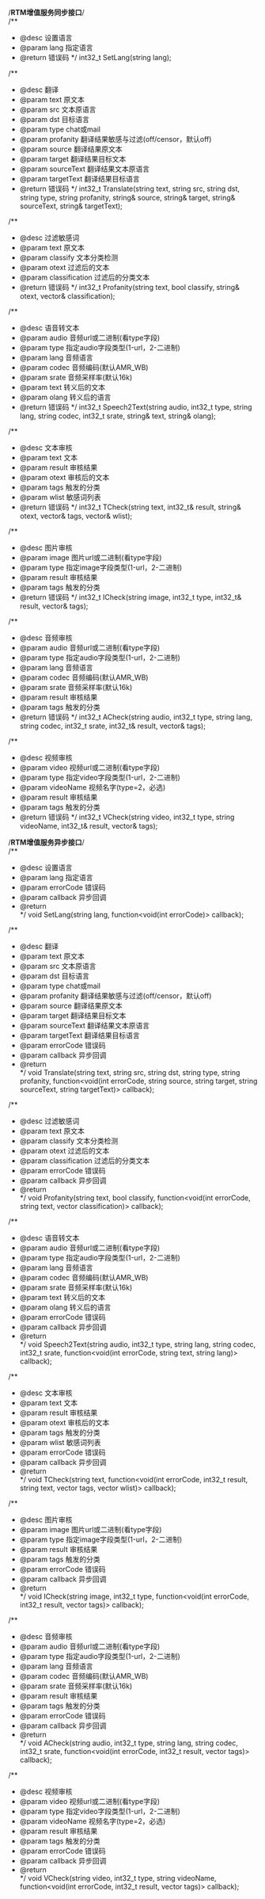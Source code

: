 /**************************************RTM增值服务同步接口**************************************/	
/**
* @desc		设置语言
* @param	lang			指定语言
* @return 	错误码
*/
int32_t SetLang(string lang);

/**
* @desc		翻译
* @param	text			原文本
* @param	src				文本原语言
* @param	dst				目标语言
* @param	type			chat或mail
* @param	profanity		翻译结果敏感与过滤(off/censor，默认off)
* @param	source			翻译结果原文本
* @param	target			翻译结果目标文本
* @param	sourceText		翻译结果文本原语言
* @param	targetText		翻译结果目标语言
* @return 	错误码
*/
int32_t Translate(string text, string src, string dst, string type, string profanity, string& source, string& target, string& sourceText, string& targetText);

/**
* @desc		过滤敏感词
* @param	text			原文本
* @param	classify		文本分类检测
* @param	otext			过滤后的文本
* @param	classification	过滤后的分类文本
* @return 	错误码
*/
int32_t Profanity(string text, bool classify, string& otext, vector<string>& classification);

/**
* @desc		语音转文本
* @param	audio			音频url或二进制(看type字段)
* @param	type			指定audio字段类型(1-url，2-二进制)
* @param	lang			音频语言
* @param	codec			音频编码(默认AMR_WB)
* @param	srate			音频采样率(默认16k)
* @param	text			转义后的文本
* @param	olang			转义后的语言
* @return 	错误码
*/
int32_t Speech2Text(string audio, int32_t type, string lang, string codec, int32_t srate, string& text, string& olang);

/**
* @desc		文本审核
* @param	text			文本
* @param	result			审核结果
* @param	otext			审核后的文本
* @param	tags			触发的分类
* @param	wlist			敏感词列表
* @return 	错误码
*/
int32_t TCheck(string text, int32_t& result, string& otext, vector<string>& tags, vector<string>& wlist);

/**
* @desc		图片审核
* @param	image			图片url或二进制(看type字段)
* @param	type			指定image字段类型(1-url，2-二进制)
* @param	result			审核结果
* @param	tags			触发的分类
* @return 	错误码
*/
int32_t ICheck(string image, int32_t type, int32_t& result, vector<string>& tags);

/**
* @desc		音频审核
* @param	audio			音频url或二进制(看type字段)
* @param	type			指定audio字段类型(1-url，2-二进制)
* @param	lang			音频语言
* @param	codec			音频编码(默认AMR_WB)
* @param	srate			音频采样率(默认16k)
* @param	result			审核结果
* @param	tags			触发的分类
* @return 	错误码
*/
int32_t ACheck(string audio, int32_t type, string lang, string codec, int32_t srate, int32_t& result, vector<string>& tags);

/**
* @desc		视频审核
* @param	video			视频url或二进制(看type字段)
* @param	type			指定video字段类型(1-url，2-二进制)
* @param	videoName		视频名字(type=2，必选)
* @param	result			审核结果
* @param	tags			触发的分类
* @return 	错误码
*/
int32_t VCheck(string video, int32_t type, string videoName, int32_t& result, vector<string>& tags);


/**************************************RTM增值服务异步接口**************************************/	
/**
* @desc		设置语言
* @param	lang			指定语言
* @param	errorCode		错误码
* @param	callback		异步回调
* @return 	
*/
void SetLang(string lang, function<void(int errorCode)> callback);

/**
* @desc		翻译
* @param	text			原文本
* @param	src				文本原语言
* @param	dst				目标语言
* @param	type			chat或mail
* @param	profanity		翻译结果敏感与过滤(off/censor，默认off)
* @param	source			翻译结果原文本
* @param	target			翻译结果目标文本
* @param	sourceText		翻译结果文本原语言
* @param	targetText		翻译结果目标语言
* @param	errorCode		错误码
* @param	callback		异步回调
* @return 	
*/
void Translate(string text, string src, string dst, string type, string profanity, function<void(int errorCode, string source, string target, string sourceText, string targetText)> callback);

/**
* @desc		过滤敏感词
* @param	text			原文本
* @param	classify		文本分类检测
* @param	otext			过滤后的文本
* @param	classification	过滤后的分类文本
* @param	errorCode		错误码
* @param	callback		异步回调
* @return 	
*/
void Profanity(string text, bool classify, function<void(int errorCode, string text, vector<string> classification)> callback);

/**
* @desc		语音转文本
* @param	audio			音频url或二进制(看type字段)
* @param	type			指定audio字段类型(1-url，2-二进制)
* @param	lang			音频语言
* @param	codec			音频编码(默认AMR_WB)
* @param	srate			音频采样率(默认16k)
* @param	text			转义后的文本
* @param	olang			转义后的语言
* @param	errorCode		错误码
* @param	callback		异步回调
* @return 	
*/
void Speech2Text(string audio, int32_t type, string lang, string codec, int32_t srate, function<void(int errorCode, string text, string lang)> callback);

/**
* @desc		文本审核
* @param	text			文本
* @param	result			审核结果
* @param	otext			审核后的文本
* @param	tags			触发的分类
* @param	wlist			敏感词列表
* @param	errorCode		错误码
* @param	callback		异步回调
* @return 	
*/
void TCheck(string text, function<void(int errorCode, int32_t result, string text, vector<string> tags, vector<string> wlist)> callback);

/**
* @desc		图片审核
* @param	image			图片url或二进制(看type字段)
* @param	type			指定image字段类型(1-url，2-二进制)
* @param	result			审核结果
* @param	tags			触发的分类
* @param	errorCode		错误码
* @param	callback		异步回调
* @return 	
*/
void ICheck(string image, int32_t type, function<void(int errorCode, int32_t result, vector<string> tags)> callback);

/**
* @desc		音频审核
* @param	audio			音频url或二进制(看type字段)
* @param	type			指定audio字段类型(1-url，2-二进制)
* @param	lang			音频语言
* @param	codec			音频编码(默认AMR_WB)
* @param	srate			音频采样率(默认16k)
* @param	result			审核结果
* @param	tags			触发的分类
* @param	errorCode		错误码
* @param	callback		异步回调
* @return 	
*/
void ACheck(string audio, int32_t type, string lang, string codec, int32_t srate, function<void(int errorCode, int32_t result, vector<string> tags)> callback);

/**
* @desc		视频审核
* @param	video			视频url或二进制(看type字段)
* @param	type			指定video字段类型(1-url，2-二进制)
* @param	videoName		视频名字(type=2，必选)
* @param	result			审核结果
* @param	tags			触发的分类
* @param	errorCode		错误码
* @param	callback		异步回调
* @return 	
*/
void VCheck(string video, int32_t type, string videoName, function<void(int errorCode, int32_t result, vector<string> tags)> callback);
